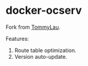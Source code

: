 # docker-ocserv

Fork from [TommyLau](https://github.com/TommyLau/docker-ocserv).

Features:

1. Route table optimization.
2. Version auto-update.
